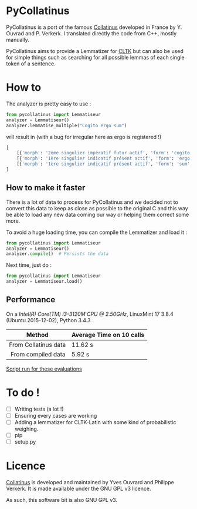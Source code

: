 PyCollatinus
=========================

PyCollatinus is a port of the famous [Collatinus](https://github.com/biblissima/collatinus) developed in France by
Y. Ouvrad and P. Verkerk. I translated directly the code from C++, mostly manually. 

PyCollatinus aims to provide a Lemmatizer for [CLTK](https://github.com/cltk/cltk) but can also be used
for simple things such as searching for all possible lemmas of each single token of a sentence.

# How to

The analyzer is pretty easy to use : 

```python
from pycollatinus import Lemmatiseur
analyzer = Lemmatiseur()
analyzer.lemmatise_multiple("Cogito ergo sum")
```

will result in (with a bug for irregular here as ergo is registered !)
 
```python
[
    [{'morph': '2ème singulier impératif futur actif', 'form': 'cogito', 'lemma': 'cogo'}, {'morph': '3ème singulier impératif futur actif', 'form': 'cogito', 'lemma': 'cogo'}, {'morph': '1ère singulier indicatif présent actif', 'form': 'cogito', 'lemma': 'cogito'}, {'morph': '1ère singulier indicatif présent actif', 'form': 'cogito', 'lemma': 'cogito'}], 
    [{'morph': '1ère singulier indicatif présent actif', 'form': 'ergo', 'lemma': 'ergo'}], 
    [{'morph': '1ère singulier indicatif présent actif', 'form': 'sum', 'lemma': 'sum'}]
]

```

## How to make it faster

There is a lot of data to process for PyCollatinus and we decided not to convert this data to keep as close as possible 
to the original C and this way be able to load any new data coming our way or helping them correct some more.

To avoid a huge loading time, you can compile the Lemmatizer and load it : 

```python
from pycollatinus import Lemmatiseur
analyzer = Lemmatiseur()
analyzer.compile()  # Persists the data
```

Next time, just do : 

```python
from pycollatinus import Lemmatiseur
analyzer = Lemmatiseur.load()
```

## Performance
On a *Intel(R) Core(TM) i3-3120M CPU @ 2.50GHz*, LinuxMint 17 3.8.4 (Ubuntu 2015-12-02), Python 3.4.3

| Method | Average Time on 10 calls |
| ------ | ---- |
| From Collatinus data | 11.62 s |
| From compiled data | 5.92 s |

[Script run for these evaluations](eval.py)
 
# To do !

- [ ] Writing tests (a lot !)
- [ ] Ensuring every cases are working
- [ ] Adding a lemmatizer for CLTK-Latin with some kind of probabilistic weighing.
- [ ] pip
- [ ] setup.py

# Licence

[Collatinus](https://github.com/biblissima/collatinus) is developed and maintained by Yves Ouvrard and Philippe Verkerk. It is made available under the GNU GPL v3 licence.

As such, this software bit is also GNU GPL v3.